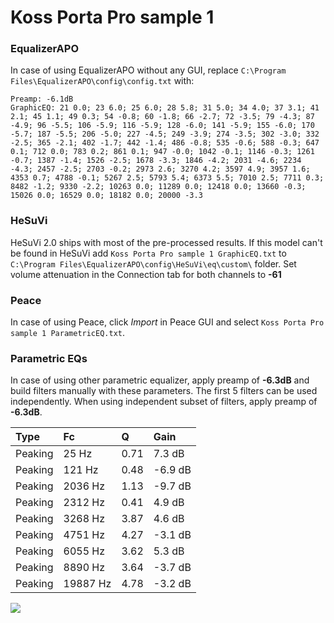 # Koss Porta Pro sample 1

### EqualizerAPO
In case of using EqualizerAPO without any GUI, replace `C:\Program Files\EqualizerAPO\config\config.txt`
with:
```
Preamp: -6.1dB
GraphicEQ: 21 0.0; 23 6.0; 25 6.0; 28 5.8; 31 5.0; 34 4.0; 37 3.1; 41 2.1; 45 1.1; 49 0.3; 54 -0.8; 60 -1.8; 66 -2.7; 72 -3.5; 79 -4.3; 87 -4.9; 96 -5.5; 106 -5.9; 116 -5.9; 128 -6.0; 141 -5.9; 155 -6.0; 170 -5.7; 187 -5.5; 206 -5.0; 227 -4.5; 249 -3.9; 274 -3.5; 302 -3.0; 332 -2.5; 365 -2.1; 402 -1.7; 442 -1.4; 486 -0.8; 535 -0.6; 588 -0.3; 647 0.1; 712 0.0; 783 0.2; 861 0.1; 947 -0.0; 1042 -0.1; 1146 -0.3; 1261 -0.7; 1387 -1.4; 1526 -2.5; 1678 -3.3; 1846 -4.2; 2031 -4.6; 2234 -4.3; 2457 -2.5; 2703 -0.2; 2973 2.6; 3270 4.2; 3597 4.9; 3957 1.6; 4353 0.7; 4788 -0.1; 5267 2.5; 5793 5.4; 6373 5.5; 7010 2.5; 7711 0.3; 8482 -1.2; 9330 -2.2; 10263 0.0; 11289 0.0; 12418 0.0; 13660 -0.3; 15026 0.0; 16529 0.0; 18182 0.0; 20000 -3.3
```

### HeSuVi
HeSuVi 2.0 ships with most of the pre-processed results. If this model can't be found in HeSuVi add
`Koss Porta Pro sample 1 GraphicEQ.txt` to `C:\Program Files\EqualizerAPO\config\HeSuVi\eq\custom\` folder.
Set volume attenuation in the Connection tab for both channels to **-61**

### Peace
In case of using Peace, click *Import* in Peace GUI and select `Koss Porta Pro sample 1 ParametricEQ.txt`.

### Parametric EQs
In case of using other parametric equalizer, apply preamp of **-6.3dB** and build filters manually
with these parameters. The first 5 filters can be used independently.
When using independent subset of filters, apply preamp of **-6.3dB**.

| Type    | Fc       |    Q | Gain    |
|:--------|:---------|:-----|:--------|
| Peaking | 25 Hz    | 0.71 | 7.3 dB  |
| Peaking | 121 Hz   | 0.48 | -6.9 dB |
| Peaking | 2036 Hz  | 1.13 | -9.7 dB |
| Peaking | 2312 Hz  | 0.41 | 4.9 dB  |
| Peaking | 3268 Hz  | 3.87 | 4.6 dB  |
| Peaking | 4751 Hz  | 4.27 | -3.1 dB |
| Peaking | 6055 Hz  | 3.62 | 5.3 dB  |
| Peaking | 8890 Hz  | 3.64 | -3.7 dB |
| Peaking | 19887 Hz | 4.78 | -3.2 dB |

![](https://raw.githubusercontent.com/jaakkopasanen/AutoEq/master/results/headphonecom/sbaf-serious/Koss%20Porta%20Pro%20sample%201/Koss%20Porta%20Pro%20sample%201.png)
